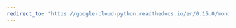 ```yaml
---
redirect_to: "https://google-cloud-python.readthedocs.io/en/0.15.0/monitoring-resource.html"
---
```

